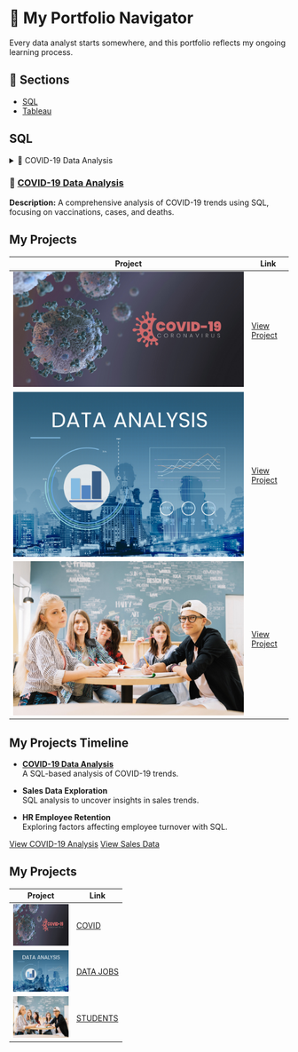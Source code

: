 # 🧭 My Portfolio Navigator

Every data analyst starts somewhere, and this portfolio reflects my ongoing learning process.

## 🔗 Sections

- [SQL](#sql)
- [Tableau](#python)

## SQL

<details>
  <summary>📌 COVID-19 Data Analysis</summary>
  **Description:** Analyzed COVID-19 cases, deaths, and vaccinations using SQL queries.  

  🔗 [View Project](https://your-link.com)
</details>

### 🌟 [COVID-19 Data Analysis](#)
**Description:** A comprehensive analysis of COVID-19 trends using SQL, focusing on vaccinations, cases, and deaths.


## My Projects

| Project | Link |
|---------|------|
| ![COVID-19 Data](IMAGES/covid1.jpg) | [View Project](#) |
| ![Sales Data](IMAGES/data.jpg) | [View Project](#) |
| ![HR Analysis](IMAGES/students.jpg) | [View Project](#) |


## My Projects Timeline

- **[COVID-19 Data Analysis](https://your-link.com)**  
  A SQL-based analysis of COVID-19 trends.

- **Sales Data Exploration**  
   SQL analysis to uncover insights in sales trends.

- **HR Employee Retention**  
  Exploring factors affecting employee turnover with SQL.


<a href="#project-link" class="button">View COVID-19 Analysis</a>
<a href="#project-link" class="button">View Sales Data</a>

## My Projects

| Project | Link |
|---------|------|
| <img src="IMAGES/covid1.jpg" alt="COVID-19 Data" width="100" height="75" /> | [COVID](#) |
| <img src="IMAGES/data.jpg" alt="Sales Data" width="100" height="75" /> | [DATA JOBS](#) |
| <img src="IMAGES/students.jpg" alt="HR Analysis" width="100" height="75" /> | [STUDENTS](#) |
